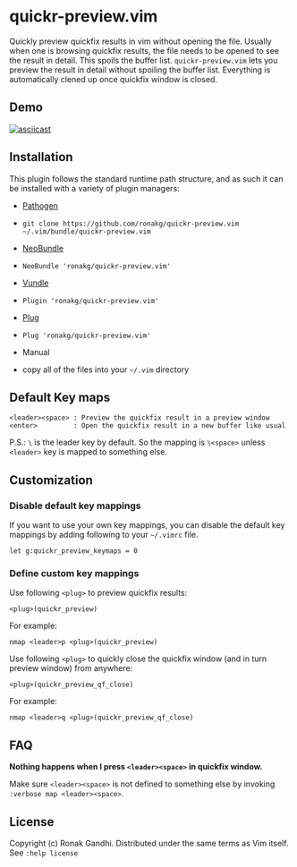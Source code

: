 # quickr-preview.vim

Quickly preview quickfix results in vim without opening the file. Usually when
one is browsing quickfix results, the file needs to be opened to see the result
in detail. This spoils the buffer list. `quickr-preview.vim` lets you preview
the result in detail without spoiling the buffer list. Everything is
automatically clened up once quickfix window is closed.

## Demo

[![asciicast](https://asciinema.org/a/47400.png)](https://asciinema.org/a/47400)

## Installation

This plugin follows the standard runtime path structure, and as such it can be
installed with a variety of plugin managers:

*  [Pathogen](https://github.com/tpope/vim-pathogen)
  - `git clone https://github.com/ronakg/quickr-preview.vim ~/.vim/bundle/quickr-preview.vim`
*  [NeoBundle](https://github.com/Shougo/neobundle.vim)
  - `NeoBundle 'ronakg/quickr-preview.vim'`
*  [Vundle](https://github.com/gmarik/vundle)
  - `Plugin 'ronakg/quickr-preview.vim'`
*  [Plug](https://github.com/junegunn/vim-plug)
  - `Plug 'ronakg/quickr-preview.vim'`
*  Manual
  - copy all of the files into your `~/.vim` directory


## Default Key maps

```vim
<leader><space> : Preview the quickfix result in a preview window
<enter>         : Open the quickfix result in a new buffer like usual
```
P.S.: `\` is the leader key by default. So the mapping is `\<space>` unless `<leader>` key is mapped to something else.

## Customization

### Disable default key mappings
If you want to use your own key mappings, you can disable the default key
mappings by adding following to your `~/.vimrc` file.

```vim
let g:quickr_preview_keymaps = 0
```

### Define custom key mappings

Use following `<plug>` to preview quickfix results:

```vim
<plug>(quickr_preview)
```

For example:

```vim
nmap <leader>p <plug>(quickr_preview)
```

Use following `<plug>` to quickly close the quickfix window (and in turn preview window) from anywhere:

```vim
<plug>(quickr_preview_qf_close)
```

For example:

```vim
nmap <leader>q <plug>(quickr_preview_qf_close)
```

## FAQ

**Nothing happens when I press `<leader><space>` in quickfix window.**

Make sure `<leader><space>` is not defined to something else by invoking `:verbose map <leader><space>`.

## License
Copyright (c) Ronak Gandhi. Distributed under the same terms as Vim itself. See
`:help license`
